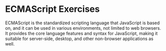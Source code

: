 # ECMAScript Exercises


 ECMAScript is the standardized scripting language that JavaScript is based on, and it can be used in various environments, not limited to web browsers. It provides the core language features and syntax for JavaScript, making it suitable for server-side, desktop, and other non-browser applications as well.

